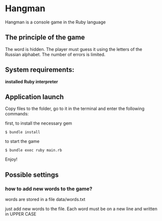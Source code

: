 # Hangman

Hangman is a console game in the Ruby language
## The principle of the game
The word is hidden. The player must guess it using the letters of the Russian alphabet. The number of errors is limited.

## System requirements:

**installed Ruby interpreter**

## Application launch

Copy files to the folder, go to it in the terminal and enter the following commands:

first, to install the necessary gem

```
$ bundle install
```
to start the game

```
$ bundle exec ruby main.rb
```
Enjoy!

## Possible settings

### how to add new words to the game?
words are stored in a file data/words.txt

just add new words to the file. Each word must be on a new line and written in UPPER CASE

